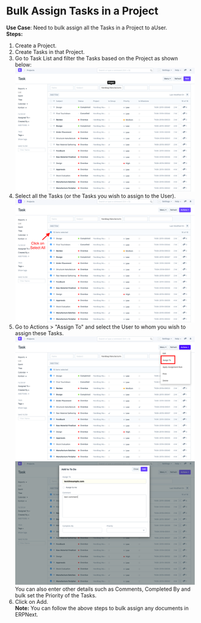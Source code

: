 
# Bulk Assign Tasks in a Project



**Use Case**: Need to bulk assign all the Tasks in a Project to aUser.  
**Steps:**   
1) Create a Project.  
2) Create Tasks in that Project.  
3) Go to Task List and filter the Tasks based on the Project as shown below:  
![](/files/JWvaO3x.png)  
4) Select all the Tasks (or the Tasks you wish to assign to the User).  
![](/files/mpSG2p6.png)  
5) Go to Actions > "Assign To" and select the User to whom you wish to assign these Tasks.  
![](/files/GZFTC86.png)  
![](/files/5pvnr02.png)  
You can also enter other details such as Comments, Completed By and bulk set the Priority of the Tasks.  
6) Click on Add.  
**Note:** You can follow the above steps to bulk assign any documents in ERPNext.  
  
  



